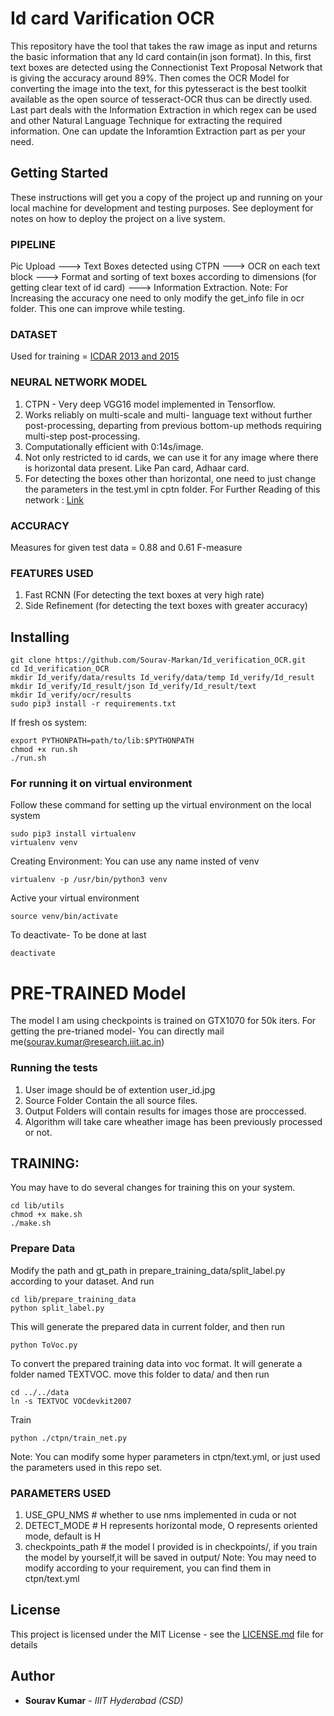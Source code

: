 # Id card Varification OCR

This repository have the tool that takes the raw image as input and returns the basic information that any Id card contain(in json format). In this, first text boxes are detected using the Connectionist Text Proposal Network that is giving the accuracy around 89%. Then comes the OCR Model for converting the image into the text, for this pytesseract is the best toolkit available as the open source of tesseract-OCR thus can be directly used. Last part deals with the Information Extraction in which regex can be used and other Natural Language Technique for extracting the required information. One can update the Inforamtion Extraction part as per your need.

## Getting Started

These instructions will get you a copy of the project up and running on your local machine for development and testing purposes. See deployment for notes on how to deploy the project on a live system.

### PIPELINE

Pic Upload --->  Text Boxes detected using CTPN ---> OCR on each text block ---> Format and sorting of text boxes according to dimensions (for getting clear text of id card) ---> Information Extraction.
Note: For Increasing the accuracy one need to only modify the get_info file in ocr folder. This one can improve while testing.

### DATASET

Used for training = [ICDAR 2013 and 2015](http://rrc.cvc.uab.es/?ch=2)  

### NEURAL NETWORK MODEL

1. CTPN - Very deep VGG16 model implemented in Tensorflow.
2. Works reliably on multi-scale and multi- language text without further post-processing, departing from previous bottom-up methods requiring multi-step post-processing.
3. Computationally efficient with 0:14s/image.
4. Not only restricted to id cards, we can use it for any image where there is horizontal data present. Like Pan card, Adhaar card.
5. For detecting the boxes other than horizontal, one need to just change the parameters in the test.yml in cptn folder.
For Further Reading of this network : [Link](https://arxiv.org/abs/1609.03605)

### ACCURACY

Measures for given test data = 0.88 and 0.61 F-measure

### FEATURES USED

1. Fast RCNN (For detecting the text boxes at very high rate)
2. Side Refinement (for detecting the text boxes with greater accuracy)

## Installing

```
git clone https://github.com/Sourav-Markan/Id_verification_OCR.git
cd Id_verification_OCR
mkdir Id_verify/data/results Id_verify/data/temp Id_verify/Id_result 
mkdir Id_verify/Id_result/json Id_verify/Id_result/text 
mkdir Id_verify/ocr/results
sudo pip3 install -r requirements.txt
```
If fresh os system: 
```
export PYTHONPATH=path/to/lib:$PYTHONPATH
chmod +x run.sh
./run.sh
```

### For running it on virtual environment

Follow these command for setting up the virtual environment on the local system 
```
sudo pip3 install virtualenv
virtualenv venv 
```
Creating Environment: You can use any name insted of venv
```
virtualenv -p /usr/bin/python3 venv
```
Active your virtual environment
```
source venv/bin/activate
```
To deactivate- To be done at last
```
deactivate  
```
# PRE-TRAINED Model

The model I am using checkpoints is trained on GTX1070 for 50k iters.
For getting the pre-trianed model- You can directly mail me(sourav.kumar@research.iiit.ac.in)

### Running the tests

1. User image should be of extention user_id.jpg
2. Source Folder Contain the all source files.
3. Output Folders will contain results for images those are proccessed.
4. Algorithm will take care wheather image has been previously processed or not.


## TRAINING:

You may have to do several changes for training this on your system. 
```
cd lib/utils
chmod +x make.sh
./make.sh
```

### Prepare Data
Modify the path and gt_path in prepare_training_data/split_label.py according to your dataset. And run
```
cd lib/prepare_training_data
python split_label.py
```
This will generate the prepared data in current folder, and then run
```
python ToVoc.py
```
To convert the prepared training data into voc format. It will generate a folder named TEXTVOC. move this folder to 
data/ and then run
```
cd ../../data
ln -s TEXTVOC VOCdevkit2007
```
Train
```
python ./ctpn/train_net.py
```
Note: You can modify some hyper parameters in ctpn/text.yml, or just used the parameters used in this repo set.

### PARAMETERS USED

1. USE_GPU_NMS # whether to use nms implemented in cuda or not
2. DETECT_MODE # H represents horizontal mode, O represents oriented mode, default is H
3. checkpoints_path # the model I provided is in checkpoints/, if you train the model by yourself,it will be saved in output/
Note: You may need to modify according to your requirement, you can find them in ctpn/text.yml

## License

This project is licensed under the MIT License - see the [LICENSE.md](LICENSE.md) file for details

## Author

* **Sourav Kumar** - *IIIT Hyderabad (CSD)* 
